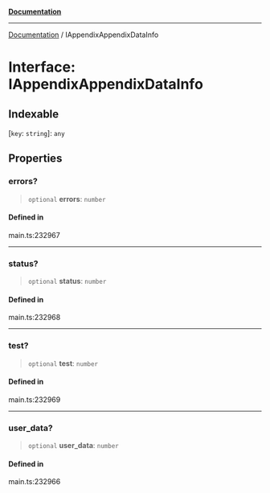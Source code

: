 [**Documentation**](../README.md)

***

[Documentation](../README.md) / IAppendixAppendixDataInfo

# Interface: IAppendixAppendixDataInfo

## Indexable

 \[`key`: `string`\]: `any`

## Properties

### errors?

> `optional` **errors**: `number`

#### Defined in

main.ts:232967

***

### status?

> `optional` **status**: `number`

#### Defined in

main.ts:232968

***

### test?

> `optional` **test**: `number`

#### Defined in

main.ts:232969

***

### user\_data?

> `optional` **user\_data**: `number`

#### Defined in

main.ts:232966

